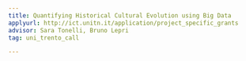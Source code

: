 ```yaml
---
title: Quantifying Historical Cultural Evolution using Big Data
applyurl: http://ict.unitn.it/application/project_specific_grants
advisor: Sara Tonelli, Bruno Lepri
tag: uni_trento_call

---
```


